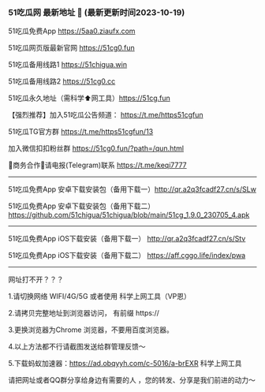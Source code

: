 ### 51吃瓜网 最新地址 👋 (最新更新时间2023-10-19)

51吃瓜免费App https://5aa0.ziaufx.com

51吃瓜网页版最新官网 https://51cg0.fun

51吃瓜备用线路1 https://51chigua.win

51吃瓜备用线路2 https://51cg0.cc

51吃瓜永久地址（需科学⬆️网工具）https://51cg.fun

【强烈推荐】加入51吃瓜公告频道： https://t.me/https51cgfun

51吃瓜TG官方群 https://t.me/https51cgfun/13

加入微信扣扣粉丝群 https://51cg0.fun/?path=/qun.html

🤝商务合作🤝请电报(Telegram)联系 https://t.me/keqi7777

----------------------------

51吃瓜免费App 安卓下载安装包（备用下载一）http://qr.a2q3fcadf27.cn/s/SLw 

51吃瓜免费App 安卓下载安装包（备用下载二）https://github.com/51chigua/51chigua/blob/main/51cg_1.9.0_230705_4.apk

----------------------------

51吃瓜免费App iOS下载安装（备用下载一） http://qr.a2q3fcadf27.cn/s/Stv

51吃瓜免费App iOS下载安装（备用下载二） https://aff.cggo.life/index/pwa

----------------------------

网址打不开？？？

1.请切换网络 WIFI/4G/5G 或者使用 科学上网工具（VP恩）

2.请拷贝完整地址到浏览器访问， 有前缀 https:// 

3.更换浏览器为Chrome 浏览器，不要用百度浏览器。

4.以上方法都不行请截图发送给群管理反馈～

5.下载蚂蚁加速器：https://ad.obqyyh.com/c-5016/a-brEXR 科学上网工具


请把网址或者QQ群分享给身边有需要的人 ，您的转发、分享是我们前进的动力～


<!--
**51chigua/51chigua** is a ✨ _special_ ✨ repository because its `README.md` (this file) appears on your GitHub profile.

Here are some ideas to get you started:

- 🔭 I’m currently working on ...
- 🌱 I’m currently learning ...
- 👯 I’m looking to collaborate on ...
- 🤔 I’m looking for help with ...
- 💬 Ask me about ...
- 📫 How to reach me: ...
- 😄 Pronouns: ...
- ⚡ Fun fact: ...
-->
